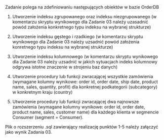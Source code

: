 Zadanie polega na zdefiniowaniu następujących obiektów w bazie OrderDB

1. Utworzenie indeksu zgrupowanego oraz indeksu niezgrupowanego (w komentarzu skryptu wynikowego dla Zadanie 03 należy uzasadnić powód założenia konkretnego typu indeksu na wybranej strukturze)

2. Utworzenie indeksu gęstego i rzadkiego (w komentarzu skryptu wynikowego dla Zadanie 03 należy uzsadnić powód założenia konretnego typu indeksu na wybranej strukturze)

3. Utworzenie indeksu kolumnowego (w komentarzu skryptu wynikowego dla Zadanie 03 należy uzsadnić w jakich sytuacjach indeks kolumnowy odgrywa istotne znaczenie w strojeniu baz danych)

4. Utworzenie procedury lub funkcji zwracającej wszystkie zamówienia (wymagane kolumny wynikowe: order id, order date, ship date, product name, sales, quantity, profit) dla konkretnej podkategorii (subcategory) w konkretnym kraju (country)

5. Utworzenie procedury lub funkcji zwracającej dwa najnowsze zamówienia (wymagane kolumny wynikowe: order id, order date, product name, sales, customer name) dla każdego klienta w segmencie Consumer (segment = Consumer).

Plik o rozszerzeniu .sql zawierający realizację punktów 1-5 należy załączyć jako wynik Zadania 03.